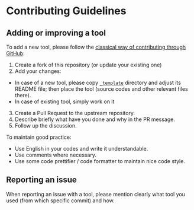 # Contributing Guidelines

## Adding or improving a tool

To add a new tool, please follow the [classical way of contributing through GitHub](https://docs.github.com/en/pull-requests/collaborating-with-pull-requests/proposing-changes-to-your-work-with-pull-requests/creating-a-pull-request-from-a-fork):

1. Create a fork of this repository (or update your existing one)
2. Add your changes:

  * In case of a new tool, please copy [`_template`](_template/) directory and adjust its README file; then place the tool (source codes and other relevant files there).
  * In case of existing tool, simply work on it

3. Create a Pull Request to the upstream repository.
4. Describe briefly what have you done and why in the PR message.
5. Follow up the discussion.

To maintain good practice:

* Use English in your codes and write it understandable.
* Use comments where necessary.
* Use some code prettifier / code formatter to maintain nice code style.

## Reporting an issue

When reporting an issue with a tool, please mention clearly what tool you used (from which specific commit) and how.
